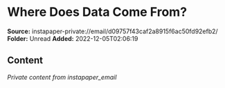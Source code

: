# Where Does Data Come From?

**Source:** instapaper-private://email/d09757f43caf2a8915f6ac50fd92efb2/
**Folder:** Unread
**Added:** 2022-12-05T02:06:19




## Content
*Private content from instapaper_email*
